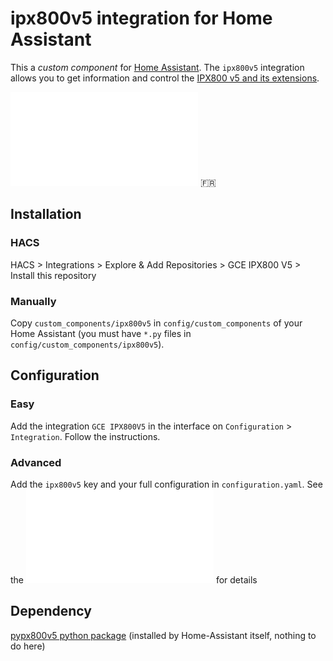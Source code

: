 # ipx800v5 integration for Home Assistant

This a _custom component_ for [Home Assistant](https://www.home-assistant.io/).
The `ipx800v5` integration allows you to get information and control the [IPX800 v5 and its extensions](http://gce-electronics.com/).

![README en français](README.fr.md) :fr:

## Installation


### HACS

HACS > Integrations > Explore & Add Repositories > GCE IPX800 V5 > Install this repository


### Manually

Copy `custom_components/ipx800v5` in `config/custom_components` of your Home Assistant (you must have `*.py` files in `config/custom_components/ipx800v5`).

## Configuration

### Easy

Add the integration `GCE IPX800V5` in the interface on `Configuration` > `Integration`. Follow the instructions.

### Advanced

Add the `ipx800v5` key and your full configuration in `configuration.yaml`.
See the ![french README](README.fr.md) for details

## Dependency

[pypx800v5 python package](https://github.com/Aohzan/pypx800v5) (installed by Home-Assistant itself, nothing to do here)
